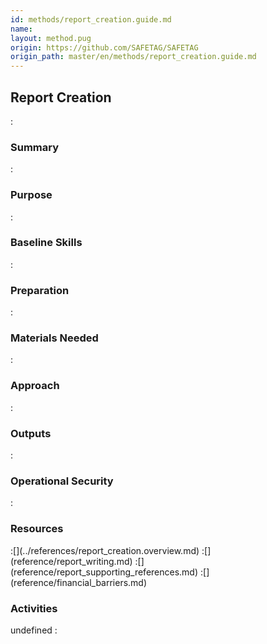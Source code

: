 ```yaml
---
id: methods/report_creation.guide.md
name: 
layout: method.pug
origin: https://github.com/SAFETAG/SAFETAG
origin_path: master/en/methods/report_creation.guide.md
---
```

## Report Creation

:[](../reporting/report_creation/quote.md)
### Summary

:[](../reporting/report_creation/summary.md)
### Purpose

:[](../reporting/report_creation/purpose.md)
### Baseline Skills

:[](../reporting/report_creation/baseline_skills.md)
### Preparation

:[](../reporting/report_creation/preparation.md)
### Materials Needed

:[](../reporting/report_creation/materials_needed.md)
### Approach

:[](../reporting/report_creation/approach.md)
### Outputs

:[](../reporting/report_creation/output.md)
### Operational Security

:[](../reporting/report_creation/operational_security.md)
### Resources
<div class="greybox">
:[](../references/report_creation.overview.md)
:[](reference/report_writing.md)
:[](reference/report_supporting_references.md)
:[](reference/financial_barriers.md)
</div>

### Activities
undefined
:[](../references/footnotes.md)
